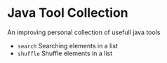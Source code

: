 # Java Tool Collection
An improving personal collection of usefull java tools
+ `search` Searching elements in a list
+ `shuffle` Shuffle elements in a list
